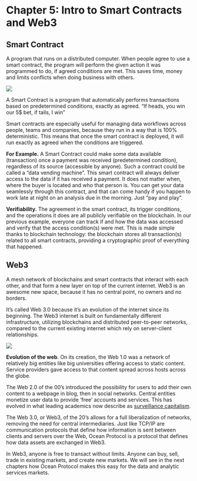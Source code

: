 # Chapter 5: Intro to Smart Contracts and Web3

<dialog character="jellyfish">Have you heard about Smart Contracts and Web3 ? You don’t really need to understand how they work, but having a general idea will help. You can see without a mask in water, but things are blurry… so here is your next piece of equipment.</dialog>

## Smart Contract
A program that runs on a distributed computer. When people agree to use a smart contract, the program will perform the given action it was programmed to do, if agreed conditions are met. This saves time, money and limits conflicts when doing business with others.

<img src="/images/chapter5_0.png" />

A Smart Contract is a program that automatically performs transactions based on predetermined conditions, exactly as agreed. “If heads, you win our 5$ bet, if tails, I win”

Smart contracts are especially useful for managing data workflows across people, teams and companies, because they run in a way that is 100% deterministic. This means that once the smart contract is deployed, it will run exactly as agreed when the conditions are triggered. 

**For Example.** A Smart Contract could make some data available (transaction) once a payment was received (predetermined condition), regardless of its source (accessible by anyone). Such a contract could be called a “data vending machine”. 
This smart contract will always deliver access to the data if it has received a payment. It does not matter when, where the buyer is located and who that person is. You can get your data seamlessly through this contract, and that can come handy if you happen to work late at night on an analysis due in the morning. Just “pay and play”.

**Verifiability.** The agreement in the smart contract, its trigger conditions, and the operations it does are all publicly verifiable on the blockchain. In our previous example, everyone can track if and how the data was accessed and verify that the access condition(s) were met. This is made simple thanks to blockchain technology: the blockchain stores all transaction(s) related to all smart contracts, providing a cryptographic proof of everything that happened.

## Web3 
A mesh network of blockchains and smart contracts that interact with each other, and that form a new layer on top of the current internet. Web3 is an awesome new space, because it has no central point, no owners and no borders. 

It’s called Web 3.0 because it’s an evolution of the internet since its beginning. The Web3 internet is built on fundamentally different infrastructure, utilizing blockchains and distributed peer-to-peer networks, compared to the current existing internet which rely on server-client relationships.

<img src="/images/chapter5_1.png" />

**Evolution of the web**. On its creation, the Web 1.0 was a network of relatively big entities like big universities offering access to static content. Service providers gave access to that content spread across hosts across the globe.

The Web 2.0 of the 00’s introduced the possibility for users to add their own content to a webpage in blog, then in social networks. Central entities monetize user data to provide ‘free’ accounts and services. This has evolved in what leading academics now describe as [surveillance capitalism](https://www.barnesandnoble.com/w/the-age-of-surveillance-capitalism-shoshana-zuboff/1127581387).

The Web 3.0, or Web3, of the 20’s allows for a full liberalization of networks, removing the need for central intermediaries. Just like TCP/IP are communication protocols that define how information is sent between clients and servers over the Web, Ocean Protocol is a protocol that defines how data assets are exchanged in Web3. 

In Web3, anyone is free to transact without limits. Anyone can buy, sell, trade in existing markets, and create new markets. We will see in the next chapters how Ocean Protocol makes this easy for the data and analytic services markets. 